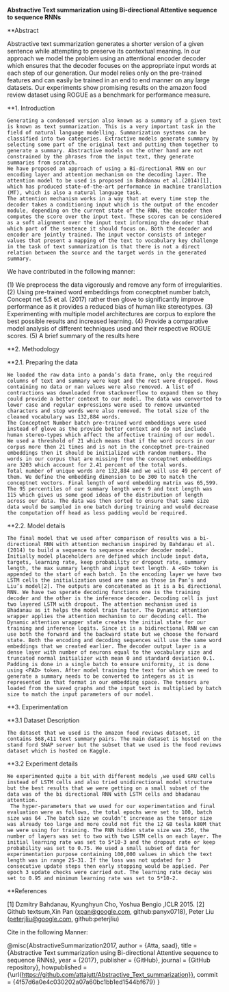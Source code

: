 **Abstractive Text summarization using Bi-directional Attentive sequence to sequence RNNs**

**Abstract

Abstractive text summarization generates a shorter version of a given sentence while attempting to preserve its contextual meaning. In our approach we model the problem using an attentional encoder decoder which ensures that the decoder focuses on the appropriate input words at each step of our generation. Our model relies only on the pre-trained features and can easily be trained in an end to end manner on any large datasets. Our experiments show promising results on the amazon food review dataset using ROGUE as a benchmark for performance measure. 

**1. Introduction

	Generating a condensed version also known as a summary of a given text is known as text summarization. This is a very important task in the field of natural language modelling. Summarization systems can be classified into two categories. Extractive models generate summary by selecting some part of the original text and putting them together to generate a summary. Abstractive models on the other hand are not constrained by the phrases from the input text, they generate summaries from scratch.
	We have proposed an approach of using a Bi-directional RNN on our encoding layer and attention mechanism on the decoding layer. The attention model to be used is proposed in Bahdanau et al.(2014)[1], which has produced state-of-the-art performance in machine translation (MT), which is also a natural language task.
	The attention mechanism works in a way that at every time step the decoder takes a conditioning input which is the output of the encoder module, depending on the current state of the RNN, the encoder then computes the score over the input text. These scores can be considered as a soft alignment over the input text informing the decoder that which part of the sentence it should focus on. Both the decoder and encoder are jointly trained. The input vector consists of integer values that present a mapping of the text to vocabulary key challenge in the task of text summarization is that there is not a direct relation between the source and the target words in the generated summary. 

We have contributed in the following manner:

(1)	We preprocess the data vigorously and remove any form of irregularities.
(2)	Using pre-trained word embeddings from conecptnet number batch, Concept net 5.5 et al. (2017) rather then glove to significantly 	 improve performance as it provides a reduced bias of human like stereotypes.
(3)	Experimenting with multiple model architectures are corpus to explore the best possible results and increased learning. 
(4)	Provide a comparative model analysis of different techniques used and their respective ROGUE scores.
(5)	A brief summary of the results here

**2. Methodology

**2.1. Preparing the data

	We loaded the raw data into a panda’s data frame, only the required columns of text and summary were kept and the rest were dropped. Rows containing no data or nan values were also removed. A list of contractions was downloaded from stackoverflow to expand them so they could provide a better context to our model. The data was converted to lower case and regular expressions were used to remove unwanted characters and stop words were also removed. The total size of the cleaned vocabulary was 132,884 words. 
	The Conceptnet Number batch pre-trained word embeddings were used instead of glove as the provide better context and do not include human stereo-types which affect the affective training of our model. We used a threshold of 21 which means that if the word occurs in our corpus more then 21 times and is not in the conceptnet pre-trained embeddings then it should be initialized with random numbers. The words in our corpus that are missing from the conceptnet embeddings are 3203 which account for 2.41 percent of the total words. 
	Total number of unique words are 132,884 and we will use 49 percent of them. We define the embedding dimension to be 300 to match the conceptnet vectors. Final length of word embedding matrix was 65,599. The 95 percentiles of our summary length were 9 and text length was 115 which gives us some good ideas of the distribution of length across our data. The data was then sorted to ensure that same size data would be sampled in one batch during training and would decrease the computation off head as less padding would be required.

**2.2. Model details

	The final model that we used after comparison of results was a bi-directional RNN with attention mechanism inspired by Bahdanau et al.(2014) to build a sequence to sequence encoder decoder model. Initially model placeholders are defined which include input data, targets, learning rate, keep probability or dropout rate, summary length, the max summary length and input text length. A <GO> token is appended to the start of each batch. In the encoding layer we have two LSTM cells the initialization used are same as those in Pan’s and Liu’s model[2]. The outputs are concatenated as it is a bi directional RNN. We have two sperate decoding functions one is the training decoder and the other is the inference decoder. Decoding cell is just two layered LSTM with dropout. The attention mechanism used is Bhadanau as it helps the model train faster. The Dynamic attention wrapper applies the attention mechanism to our decoding cell. The 	Dynamic attention wrapper state creates the initial state for our training and inference logits. Since it is a bidirectional RNN we can use both the forward and the backward state but we choose the forward state. Both the encoding and decoding sequences will use the same word embeddings that we created earlier. The decoder output layer is a dense layer with number of neurons equal to the vocabulary size and truncated normal initializer with mean 0 and standard deviation 0.1. Padding is done in a single batch to ensure uniformity, it is done using <PAD> token. After model training the text for which we need to generate a summary needs to be converted to integers as it is represented in that format in our embedding space. The tensors are loaded from the saved graphs and the input text is multiplied by batch size to match the input parameters of our model.

**3. Experimentation

**3.1 Dataset Description

	The dataset that we used is the amazon food reviews dataset, it contains 568,411 text summary pairs. The main dataset is hosted on the stand ford SNAP server but the subset that we used is the food reviews dataset which is hosted on Kaggle.

**3.2 Experiment details

	We experimented quite a bit with different models ,we used GRU cells instead of LSTM cells and also tried unidirectional model structure but the best results that we were getting on a small subset of the data was of the bi directional RNN with LSTM cells and bhadanau attention.
	 The hyper-parameters that we used for our experimentation and final evaluation were as follows, the total epochs were set to 100, batch size was 64 .The batch size we couldn’t increase as the tensor size was already too large and more could not fit the 12 GB tesla k80M that we were using for training. The RNN hidden state size was 256, the number of layers was set to two with two LSTM cells on each layer. The initial learning rate was set to 5*10-3 and the dropout rate or keep probability was set to 0.75. We used a small subset of data for experimentation purpose containing 100,000 values in which the text length was in range 25-31. If the loss was not updated for 3 consecutive update steps then early stopping would be applied. Per epoch 3 update checks were carried out. The learning rate decay was set to 0.95 and minimum learning rate was set to 5*10-2.
  
**References

[1]	Dzmitry Bahdanau, Kyunghyun Cho, Yoshua Bengio ,ICLR 2015.
[2] Github textsum,Xin Pan (xpan@google.com, github:panyx0718), Peter Liu (peterjliu@google.com, github:peterjliu)

Cite in the following Manner: 

@misc{AbstractiveSummarization2017,
  author = {Atta, saad},
  title = {Abstractive Text summarization using Bi-directional Attentive sequence to sequence RNNs},
  year = {2017},
  publisher = {GitHub},
  journal = {GitHub repository},
  howpublished = {\url{https://github.com/attajutt/Abstractive_Text_summarization}},
  commit = {4f57d6a0e4c030202a07a60bc1bb1ed1544bf679}
}
